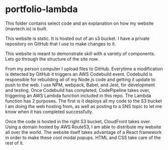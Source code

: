 # portfolio-lambda
This folder contains select code and an explanation on how my website (mavtech.io) is built.

This website is static. It is hosted out of an s3 bucket. I have a private repository on GitHub that I use to make changes to it.

This website is meant to demonstrate skill with a variety of components. Lets go through the structure of the site now.

From my person computer I upload files to GitHub. Everytime a modification is detected by GitHub it triggers an AWS Codebuild event.
Codebuild is responsible for rebuilding all of my Node.js code and getting it update to push to the web. I use NPM, webpack, Babel, and Jest,
for development and testing. Once Codebuild has completed, CodePipeline takes over, triggering an AWS Lambda function included in this repo.
The Lambda function has 2 purposes. The first is it deploys all my code to the S3 bucket I am doing the web hosting from, as well as posting
to a SNS topic to let me know when it has completed successfully.

Once the code is hosted in the right S3 bucket, CloudFront takes over. Using a domain hosted by AWS Route53, I am able to distribute my website all over
the world. The website itself takes advantage of a React framework in order to make these cool modal popups. HTML and CSS take care of the rest of it. 
